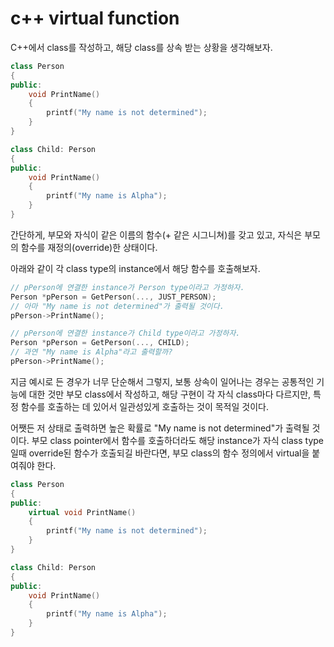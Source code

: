 # c++ virtual function
C++에서 class를 작성하고, 해당 class를 상속 받는 상황을 생각해보자.
```cpp
class Person
{
public:
	void PrintName()
	{
		printf("My name is not determined");
	}
}

class Child: Person
{
public:
	void PrintName()
	{
		printf("My name is Alpha");
	}
}
```
간단하게, 부모와 자식이 같은 이름의 함수(+ 같은 시그니쳐)를 갖고 있고, 
자식은 부모의 함수를 재정의(override)한 상태이다.  

아래와 같이 각 class type의 instance에서 해당 함수를 호출해보자.
```cpp
// pPerson에 연결한 instance가 Person type이라고 가정하자.
Person *pPerson = GetPerson(..., JUST_PERSON);
// 아마 "My name is not determined"가 출력될 것이다.
pPerson->PrintName();

// pPerson에 연결한 instance가 Child type이라고 가정하자.
Person *pPerson = GetPerson(..., CHILD);
// 과연 "My name is Alpha"라고 출력할까?
pPerson->PrintName();
```

지금 예시로 든 경우가 너무 단순해서 그렇지, 보통 상속이 일어나는 경우는 
공통적인 기능에 대한 것만 부모 class에서 작성하고, 해당 구현이 각 자식 class마다 
다르지만, 특정 함수를 호출하는 데 있어서 일관성있게 호출하는 것이 목적일 것이다.

어쨋든 저 상태로 출력하면 높은 확률로 "My name is not determined"가 출력될 것이다.
부모 class pointer에서 함수를 호출하더라도 해당 instance가 자식 class type일때 
override된 함수가 호출되길 바란다면, 부모 class의 함수 정의에서 virtual을 붙여줘야 한다.
```cpp
class Person
{
public:
	virtual void PrintName()
	{
		printf("My name is not determined");
	}
}

class Child: Person
{
public:
	void PrintName()
	{
		printf("My name is Alpha");
	}
}
```

